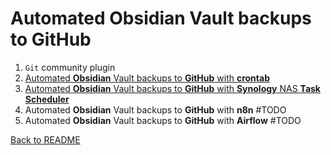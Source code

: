# Automated **Obsidian** Vault backups to **GitHub**

1. `Git` community plugin
2. [Automated **Obsidian** Vault backups to **GitHub** with **crontab**](/automated-obsidian-vault-backups-to-github/crontab-task-scheduler.md)
3. [Automated **Obsidian** Vault backups to **GitHub** with **Synology** NAS **Task Scheduler**](/automated-obsidian-vault-backups-to-github/synology-nas-task-scheduler.md)
4. Automated **Obsidian** Vault backups to **GitHub** with **n8n** #TODO
5. Automated **Obsidian** Vault backups to **GitHub** with **Airflow** #TODO

[Back to README](/README.md)
